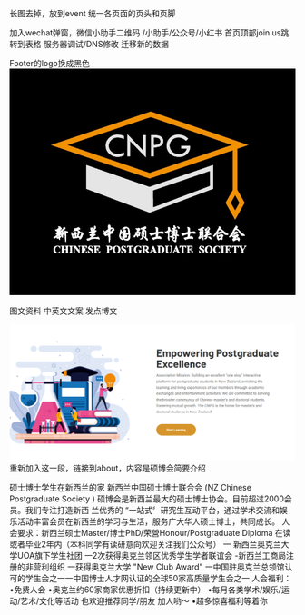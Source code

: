 
长图去掉，放到event
统一各页面的页头和页脚

加入wechat弹窗，微信小助手二维码
/小助手/公众号/小红书
首页顶部join us跳转到表格
服务器调试/DNS修改
迁移新的数据


Footer的logo换成黑色
![img_1.png](img_1.png)

图文资料
中英文文案
发点博文

![img.png](img.png)
重新加入这一段，链接到about，内容是硕博会简要介绍


硕士博士学生在新西兰的家
新西兰中国硕士博士联合会 (NZ Chinese Postgraduate Society )
硕博会是新西兰最大的硕士博士协会。目前超过2000会员。我们专注打造新西
兰优秀的 “一站式〞研究生互动平台，通过学术交流和娱乐活动丰富会员在新西兰的学习与生活，服务广大华人硕士博士，共同成长。
人会要求：新西兰硕士Master/博士PhD/荣營Honour/Postgraduate Diploma
在读或者毕业2年内（本科同学有读研意向欢迎关注我们公众号）
一 新西兰奥克兰大学UOA旗下学生社团
一2次获得奥克兰领区优秀学生学者联谊会
-新西兰工商局注册的非营利组织
一获得奥克兰大学 "New Club Award"
一中国驻奥克兰总领馆认可的学生会之一一中国博士人才网认证的全球50家高质量学生会之一
人会福利：
•免费人会
•奥克兰约60家商家优惠折扣（持续更新中）
•每月各类学术/娱乐/运动/艺术/文化等活动
也欢迎推荐同学/朋友
加人哟～
•超多惊喜福利等着你
